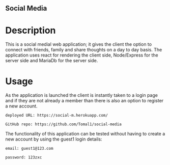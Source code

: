 ## Social Media

# Description

This is a social medial web application; it gives the client the option to connect with friends, family and share thoughts on a day to day basis.
The application uses react for rendering the client side, Node/Express for the server side and MariaDb for the server side.

# Usage

As the application is launched the client is instantly taken to a login page and if they are not already a member than there is also an option to register a new account.

    deployed URL: https://social-m.herokuapp.com/

    GitHub repo: https://github.com/Tomal1/social-media

The functionality of this application can be tested without having to create a new account by using the guest1 login details:

    email: guest1@123.com
    
    password: 123zxc